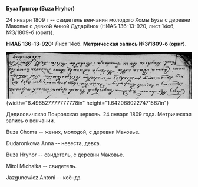 **Буза Грыгор (Buza Hryhor)**

24 января 1809 г -- свидетель венчания молодого Хомы Бузы с деревни
Маковье с девкой Анной Дударёнок (НИАБ 136-13-920, лист 14об, №3/1809-б
(ориг)).

**НИАБ 136-13-920:** Лист 14об. **Метрическая запись №3/1809-б (ориг).**

![](./media/b768f462d3ae98918861b902bc819018e3b92a2a.png){width="6.496527777777778in"
height="1.6420680227471567in"}

Дедиловичская Покровская церковь. 24 января 1809 года. Метрическая
запись о венчании.

Buza Choma -- жених, молодой, с деревни Маковье.

Dudaronkowa Anna -- невеста, девка.

Buza Hryhor -- свидетель, с деревни Маковье.

Mitol Michałka -- свидетель.

Jazgunowicz Antoni -- ксёндз.
